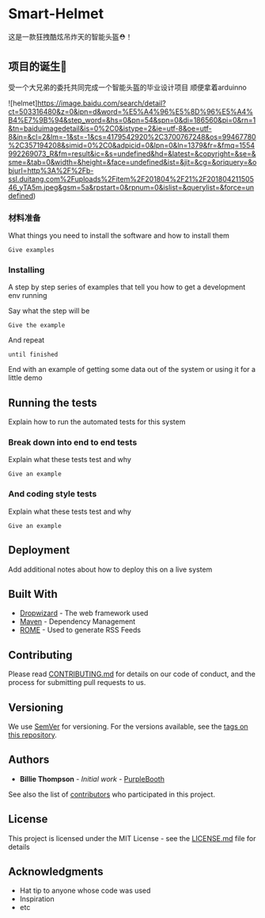 # Smart-Helmet
这是一款狂拽酷炫吊炸天的智能头盔⛑！

## 项目的诞生👀

受一个大兄弟的委托共同完成一个智能头盔的毕业设计项目
顺便拿着arduinno

![helmet]https://image.baidu.com/search/detail?ct=503316480&z=0&ipn=d&word=%E5%A4%96%E5%8D%96%E5%A4%B4%E7%9B%94&step_word=&hs=0&pn=54&spn=0&di=186560&pi=0&rn=1&tn=baiduimagedetail&is=0%2C0&istype=2&ie=utf-8&oe=utf-8&in=&cl=2&lm=-1&st=-1&cs=4179542920%2C3700767248&os=99467780%2C357194208&simid=0%2C0&adpicid=0&lpn=0&ln=1379&fr=&fmq=1554992269073_R&fm=result&ic=&s=undefined&hd=&latest=&copyright=&se=&sme=&tab=0&width=&height=&face=undefined&ist=&jit=&cg=&oriquery=&objurl=http%3A%2F%2Fb-ssl.duitang.com%2Fuploads%2Fitem%2F201804%2F21%2F20180421150546_yTA5m.jpeg&gsm=5a&rpstart=0&rpnum=0&islist=&querylist=&force=undefined)



### 材料准备

What things you need to install the software and how to install them

```
Give examples
```

### Installing

A step by step series of examples that tell you how to get a development env running

Say what the step will be

```
Give the example
```

And repeat

```
until finished
```

End with an example of getting some data out of the system or using it for a little demo

## Running the tests

Explain how to run the automated tests for this system

### Break down into end to end tests

Explain what these tests test and why

```
Give an example
```

### And coding style tests

Explain what these tests test and why

```
Give an example
```

## Deployment

Add additional notes about how to deploy this on a live system

## Built With

* [Dropwizard](http://www.dropwizard.io/1.0.2/docs/) - The web framework used
* [Maven](https://maven.apache.org/) - Dependency Management
* [ROME](https://rometools.github.io/rome/) - Used to generate RSS Feeds

## Contributing

Please read [CONTRIBUTING.md](https://gist.github.com/PurpleBooth/b24679402957c63ec426) for details on our code of conduct, and the process for submitting pull requests to us.

## Versioning

We use [SemVer](http://semver.org/) for versioning. For the versions available, see the [tags on this repository](https://github.com/your/project/tags). 

## Authors

* **Billie Thompson** - *Initial work* - [PurpleBooth](https://github.com/PurpleBooth)

See also the list of [contributors](https://github.com/your/project/contributors) who participated in this project.

## License

This project is licensed under the MIT License - see the [LICENSE.md](LICENSE.md) file for details

## Acknowledgments

* Hat tip to anyone whose code was used
* Inspiration
* etc



